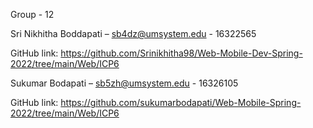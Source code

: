 Group - 12

Sri Nikhitha Boddapati – sb4dz@umsystem.edu - 16322565

GitHub link: https://github.com/Srinikhitha98/Web-Mobile-Dev-Spring-2022/tree/main/Web/ICP6

Sukumar Bodapati – sb5zh@umsystem.edu - 16326105

GitHub link: https://github.com/sukumarbodapati/Web-Mobile-Spring-2022/tree/main/Web/ICP6
